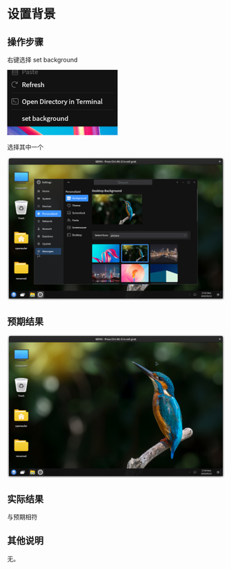 # 设置背景

## 操作步骤
右键选择 set background

![设置背景-1](./img/设置背景-1.png)

选择其中一个

![设置背景-2](./img/设置背景-2.png)

## 预期结果

![设置背景-3](./img/设置背景-3.png)

## 实际结果
与预期相符
## 其他说明

无。

